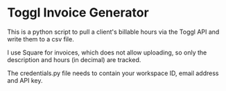 # Toggl Invoice Generator

This is a python script to pull a client's billable hours via the Toggl API and write them to a csv file.

I use Square for invoices, which does not allow uploading, so only the description and hours (in decimal) are tracked.

The credentials.py file needs to contain your workspace ID, email address and API key.

